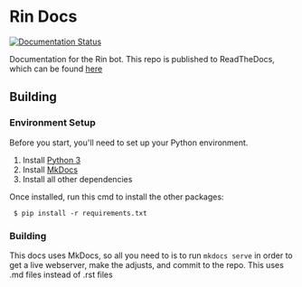 # Rin Docs 

<a href='https://rin-docs.readthedocs.io/en/latest/?badge=latest'>
    <img src='https://readthedocs.org/projects/rin-docs/badge/?version=latest' alt='Documentation Status' />
</a>

Documentation for the Rin bot. This repo is published to ReadTheDocs, which can be found [here](https://rin-docs.readthedocs.io/en/latest/)

## Building

### Environment Setup

Before you start, you'll need to set up your Python environment. 

1. Install [Python 3](https://www.python.org/)
2. Install [MkDocs](https://www.mkdocs.org/)
3. Install all other dependencies

Once installed, run this cmd to install the other packages:

` $ pip install -r requirements.txt`


### Building

This docs uses MkDocs, so all you need to is to run `mkdocs serve` in order to get a live webserver, make the adjusts, and commit to the repo. This uses .md files instead of .rst files